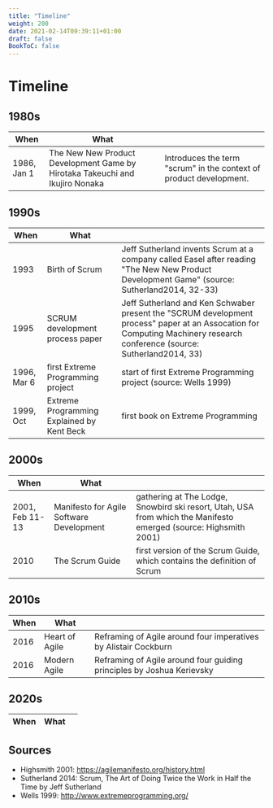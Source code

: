 ```yaml
---
title: "Timeline"
weight: 200
date: 2021-02-14T09:39:11+01:00
draft: false
BookToC: false
---
```


# Timeline

## 1980s
When         | What      |     |
------------ | --------- | --- |
1986, Jan 1  | The New New Product Development Game by Hirotaka Takeuchi and Ikujiro Nonaka | Introduces the term "scrum" in the context of product development.


## 1990s
When         | What      |     |
------------ | --------- | --- |
1993         | Birth of Scrum | Jeff Sutherland invents Scrum at a company called Easel after reading "The New New Product Development Game" (source: Sutherland2014, 32-33) |
1995         | SCRUM development process paper | Jeff Sutherland and Ken Schwaber present the "SCRUM development process" paper at an Assocation for Computing Machinery research conference (source: Sutherland2014, 33)
1996, Mar 6  | first Extreme Programming project | start of first Extreme Programming project (source: Wells 1999)
1999, Oct    | Extreme Programming Explained by Kent Beck | first book on Extreme Programming

## 2000s
When         | What      |     |
------------ | --------- | --- |
2001, Feb 11- 13| Manifesto for Agile Software Development | gathering at The Lodge, Snowbird ski resort, Utah, USA from which the Manifesto emerged (source: Highsmith 2001)
2010         | The Scrum Guide | first version of the Scrum Guide, which contains the definition of Scrum

## 2010s
When         | What      |     |
------------ | --------- | --- |
2016         | Heart of Agile | Reframing of Agile around four imperatives by Alistair Cockburn
2016         | Modern Agile | Reframing of Agile around four guiding principles by Joshua Kerievsky

## 2020s
When         | What      |     |
------------ | --------- | --- |


## Sources
- Highsmith 2001: https://agilemanifesto.org/history.html
- Sutherland 2014: Scrum, The Art of Doing Twice the Work in Half the Time by Jeff Sutherland
- Wells 1999: http://www.extremeprogramming.org/